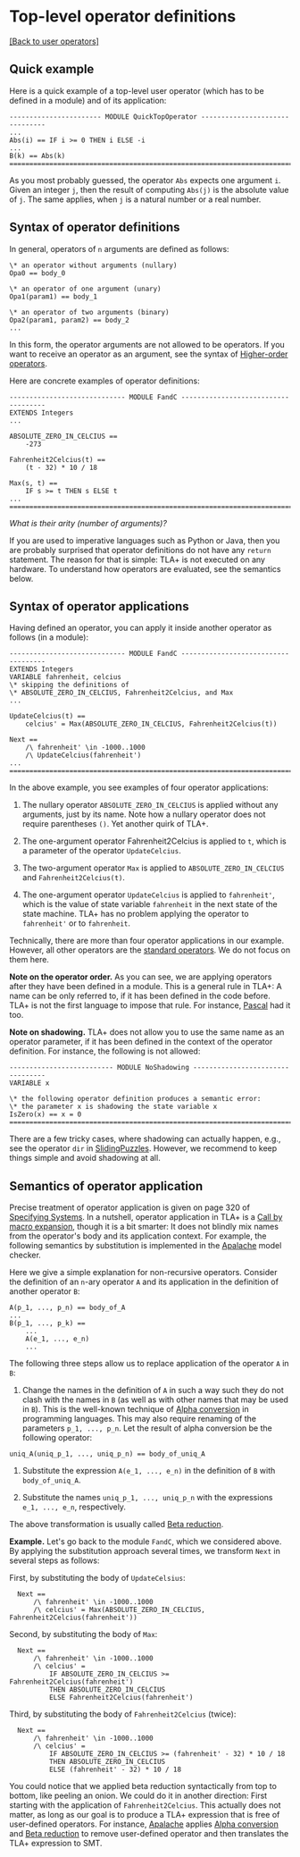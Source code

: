 # Top-level operator definitions

[[Back to user operators]](./user-operators.md)

## Quick example

Here is a quick example of a top-level user operator (which has to be defined
in a module) and of its application:

```tla
----------------------- MODULE QuickTopOperator -------------------------------
...
Abs(i) == IF i >= 0 THEN i ELSE -i
...
B(k) == Abs(k)
===============================================================================
```

As you most probably guessed, the operator `Abs` expects one argument `i`.
Given an integer `j`, then the result of computing `Abs(j)` is the absolute
value of `j`. The same applies, when `j` is a natural number or a real number.

## Syntax of operator definitions

In general, operators of `n` arguments are
defined as follows:

```tla
\* an operator without arguments (nullary)
Opa0 == body_0

\* an operator of one argument (unary)
Opa1(param1) == body_1

\* an operator of two arguments (binary)
Opa2(param1, param2) == body_2
...
```

In this form, the operator arguments are not allowed to be operators. If you want
to receive an operator as an argument, see the syntax of [Higher-order operators].

Here are concrete examples of operator definitions:

```tla
----------------------------- MODULE FandC ------------------------------------
EXTENDS Integers
...

ABSOLUTE_ZERO_IN_CELCIUS ==
    -273

Fahrenheit2Celcius(t) ==
    (t - 32) * 10 / 18

Max(s, t) ==
    IF s >= t THEN s ELSE t
...
===============================================================================
```

*What is their arity (number of arguments)?*

If you are used to imperative languages such as Python or Java, then you are
probably surprised that operator definitions do not have any `return`
statement. The reason for that is simple: TLA+ is not executed on any hardware.
To understand how operators are evaluated, see the semantics below.

## Syntax of operator applications

Having defined an operator, you can apply it inside another operator as follows
(in a module):

```tla
----------------------------- MODULE FandC ------------------------------------
EXTENDS Integers
VARIABLE fahrenheit, celcius
\* skipping the definitions of
\* ABSOLUTE_ZERO_IN_CELCIUS, Fahrenheit2Celcius, and Max
...

UpdateCelcius(t) ==
    celcius' = Max(ABSOLUTE_ZERO_IN_CELCIUS, Fahrenheit2Celcius(t))

Next ==
    /\ fahrenheit' \in -1000..1000
    /\ UpdateCelcius(fahrenheit')
...
===============================================================================
```

In the above example, you see examples of four operator applications:

  1. The nullary operator `ABSOLUTE_ZERO_IN_CELCIUS` is applied without any
  arguments, just by its name. Note how a nullary operator does not require
  parentheses `()`. Yet another quirk of TLA+.

  2. The one-argument operator Fahrenheit2Celcius is applied to `t`,
  which is a parameter of the operator `UpdateCelcius`.

  3. The two-argument operator `Max` is applied to `ABSOLUTE_ZERO_IN_CELCIUS`
  and `Fahrenheit2Celcius(t)`.

  4. The one-argument operator `UpdateCelcius` is applied to `fahrenheit'`,
  which is the value of state variable `fahrenheit` in the next state of the
  state machine. TLA+ has no problem applying the operator to `fahrenheit'` or
  to `fahrenheit`.

Technically, there are more than four operator applications in our example.
However, all other operators are the [standard
operators](./standard-operators.md). We do not focus on them here.

**Note on the operator order.** As you can see, we are applying operators after
they have been defined in a module. This is a general rule in TLA+: A name can
be only referred to, if it has been defined in the code before. TLA+ is not
the first language to impose that rule. For instance, [Pascal] had it too.

**Note on shadowing.** TLA+ does not allow you to use the same name as an
operator parameter, if it has been defined in the context of the operator
definition. For instance, the following is not allowed:

```tla
-------------------------- MODULE NoShadowing ---------------------------------
VARIABLE x

\* the following operator definition produces a semantic error:
\* the parameter x is shadowing the state variable x
IsZero(x) == x = 0
===============================================================================
```

There are a few tricky cases, where shadowing can actually happen, e.g., see
the operator `dir` in [SlidingPuzzles]. However, we recommend to keep things
simple and avoid shadowing at all.


## Semantics of operator application

Precise treatment of operator application is given on page 320 of [Specifying
Systems]. In a nutshell, operator application in TLA+ is a [Call by macro
expansion], though it is a bit smarter: It does not blindly mix names from the
operator's body and its application context. For example, the following
semantics by substitution is implemented in the [Apalache] model checker.

Here we give a simple explanation for non-recursive operators. Consider the
definition of an `n`-ary operator `A` and its application in the definition
of another operator `B`:

```tla
A(p_1, ..., p_n) == body_of_A
...
B(p_1, ..., p_k) ==
    ...
    A(e_1, ..., e_n)
    ...
```

The following three steps allow us to replace application of the operator `A`
in `B`:

  1. Change the names in the definition of `A` in such a way such they do not
  clash with the names in `B` (as well as with other names that may be used in
  `B`). This is the well-known technique of [Alpha conversion] in programming
  languages. This may also require renaming of the parameters `p_1, ..., p_n`.
  Let the result of alpha conversion be the following operator:
  ```tla
  uniq_A(uniq_p_1, ..., uniq_p_n) == body_of_uniq_A
  ```

  1. Substitute the expression `A(e_1, ..., e_n)` in the definition of `B` with
  `body_of_uniq_A`.

  1. Substitute the names `uniq_p_1, ..., uniq_p_n` with the expressions `e_1,
  ..., e_n`, respectively.

The above transformation is usually called [Beta reduction].

**Example.** Let's go back to the module `FandC`, which we considered above. By
applying the substitution approach several times, we transform `Next` in
several steps as follows:

  First, by substituting the body of `UpdateCelsius`:

  ```tla
    Next ==
        /\ fahrenheit' \in -1000..1000
        /\ celcius' = Max(ABSOLUTE_ZERO_IN_CELCIUS, Fahrenheit2Celcius(fahrenheit'))
  ```

  Second, by substituting the body of `Max`:

  ```tla
    Next ==
        /\ fahrenheit' \in -1000..1000
        /\ celcius' =
            IF ABSOLUTE_ZERO_IN_CELCIUS >= Fahrenheit2Celcius(fahrenheit')
            THEN ABSOLUTE_ZERO_IN_CELCIUS
            ELSE Fahrenheit2Celcius(fahrenheit')
  ```

  Third, by substituting the body of `Fahrenheit2Celcius` (twice):

  ```tla
    Next ==
        /\ fahrenheit' \in -1000..1000
        /\ celcius' =
            IF ABSOLUTE_ZERO_IN_CELCIUS >= (fahrenheit' - 32) * 10 / 18
            THEN ABSOLUTE_ZERO_IN_CELCIUS
            ELSE (fahrenheit' - 32) * 10 / 18
  ```

You could notice that we applied beta reduction syntactically from top to
bottom, like peeling an onion. We could do it in another direction: First
starting with the application of `Fahrenheit2Celcius`. This actually does not
matter, as long as our goal is to produce a TLA+ expression that is free of
user-defined operators. For instance, [Apalache] applies [Alpha conversion] and
[Beta reduction] to remove user-defined operator and then translates the TLA+
expression to SMT.


[Higher-order operators]: ./higher-order-operators.md
[Pascal]: https://en.wikipedia.org/wiki/Pascal_(programming_language)
[SlidingPuzzles]: https://github.com/tlaplus/Examples/blob/master/specifications/SlidingPuzzles/SlidingPuzzles.tla
[Specifying Systems]: http://lamport.azurewebsites.net/tla/book.html?back-link=user-operators.html
[Call by macro expansion]: https://en.wikipedia.org/wiki/Evaluation_strategy#Call_by_macro_expansion
[Alpha conversion]: https://en.wikipedia.org/wiki/Lambda_calculus#%CE%B1-conversion
[Beta reduction]: https://en.wikipedia.org/wiki/Lambda_calculus#%CE%B2-reduction
[Apalache]: https://apalache.informal.systems

